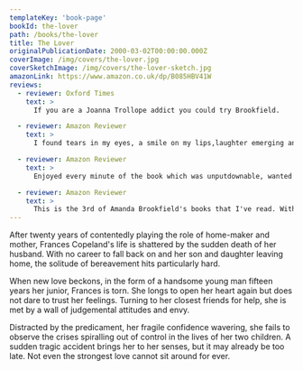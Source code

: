 ```yaml
---
templateKey: 'book-page'
bookId: the-lover
path: /books/the-lover
title: The Lover
originalPublicationDate: 2000-03-02T00:00:00.000Z
coverImage: /img/covers/the-lover.jpg
coverSketchImage: /img/covers/the-lover-sketch.jpg
amazonLink: https://www.amazon.co.uk/dp/B085HBV41W
reviews:
  - reviewer: Oxford Times
    text: >
      If you are a Joanna Trollope addict you could try Brookfield.

  - reviewer: Amazon Reviewer
    text: >
      I found tears in my eyes, a smile on my lips,laughter emerging and periods of concern. I started reading this book one day and finished it the next, it was so irresistable! I would love for there to be a sequel...

  - reviewer: Amazon Reviewer
    text: >
      Enjoyed every minute of the book which was unputdownable, wanted to read from beginning to end all at once. Highly recommendable.

  - reviewer: Amazon Reviewer
    text: >
      This is the 3rd of Amanda Brookfield's books that I've read. With each one, I'm amazed at its consistent high quality. 'The Lover' is no exception.
---
```


After twenty years of contentedly playing the role of home-maker and mother, Frances Copeland's life is shattered by the sudden death of her husband. With no career to fall back on and her son and daughter leaving home, the solitude of bereavement hits particularly hard.

When new love beckons, in the form of a handsome young man fifteen years her junior, Frances is torn. She longs to open her heart again but does not dare to trust her feelings. Turning to her closest friends for help, she is met by a wall of judgemental attitudes and envy.

Distracted by the predicament, her fragile confidence wavering, she fails to observe the crises spiralling out of control in the lives of her two children. A sudden tragic accident brings her to her senses, but it may already be too late. Not even the strongest love cannot sit around for ever.

